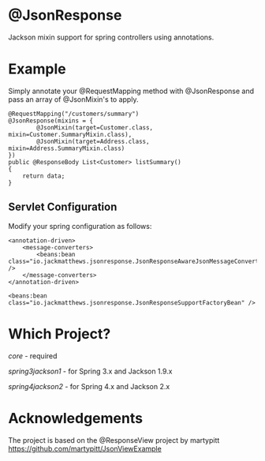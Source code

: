 @JsonResponse
=============

Jackson mixin support for spring controllers using annotations.

Example
=======

Simply annotate your @RequestMapping method with @JsonResponse and pass an array of @JsonMixin's to apply.

	@RequestMapping("/customers/summary")
	@JsonResponse(mixins = {
			@JsonMixin(target=Customer.class, mixin=Customer.SummaryMixin.class),
			@JsonMixin(target=Address.class, mixin=Address.SummaryMixin.class)
	})
	public @ResponseBody List<Customer> listSummary()
	{
		return data;
	}
	
Servlet Configuration
---------------------

Modify your spring configuration as follows:

	<annotation-driven>
		<message-converters>
			<beans:bean class="io.jackmatthews.jsonresponse.JsonResponseAwareJsonMessageConverter" />
		</message-converters>
	</annotation-driven>
	
	<beans:bean class="io.jackmatthews.jsonresponse.JsonResponseSupportFactoryBean" />
	
Which Project?
==============
*core* - required

*spring3jackson1* - for Spring 3.x and Jackson 1.9.x

*spring4jackson2* - for Spring 4.x and Jackson 2.x

Acknowledgements
================
The project is based on the @ResponseView project by martypitt
https://github.com/martypitt/JsonViewExample
	



